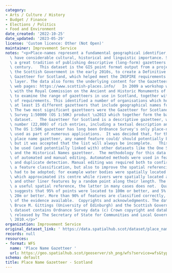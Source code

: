 ```yaml
---
category:
- Arts / Culture / History
- Budget / Finance
- Elections / Politics
- Food and Environment
date_created: '2022-10-25'
date_updated: '2023-05-29'
license: 'Custom licence: Other (Not Open)'
maintainer: Improvement Service
notes: "<p>Place-names represent a fundamental geographical identifier, which also\
  \ have considerable cultural, historical and linguistic importance. Scotland had\
  \ a great tradition of publishing descriptive (long-form) gazetteers in the 19th\
  \ century.   This dataset is the GIS point format output from a project funded by\
  \ the Scottish Government in the early 2010s, to create a Definitive Place-Name\
  \ Gazetteer for Scotland, which helped meet the INSPIRE requirements for a place-name\
  \ layer. The data also forms the underlying content for the Gazetteer for Scotland\
  \ web pages: https://www.scottish-places.info/   In 2009 a workshop was run in conjunction\
  \ with the Royal Commission on the Ancient and Historic Monuments of Scotland (RCAHMS)\
  \ to examine the range of gazetteers in use in Scotland, together with a broad set\
  \ of requirements. This identified a number of organisations which hold or maintain\
  \ at least 15 different gazetteers that include geographical names for Scotland.\
  \ The two most significant gazetteers were the Gazetteer for Scotland and the Ordnance\
  \ Survey 1:50000 (OS 1:50K) product \u2013 which together form the basis for this\
  \ dataset.   The Gazetteer for Scotland is a descriptive gazetteer, with a modest\
  \ number (22,000) of rich entries, including a textual description and rich feature-typing.\
  \ The OS 1:50K gazetteer has long been Ordnance Survey's only place-name gazetteer,\
  \ used as part of numerous applications.  It was decided that, for this new 'definitive'\
  \ place name gazetteer, any named feature could/ should potentially be included,\
  \ but it was accepted that the list will always be incomplete.   This dataset could\
  \ be used (and potentially linked with) other datasets like the One Scotland Gazetteer\
  \ and the Historical Names gazetteer.  The methodology for this data was a combination\
  \ of automated and manual editing. Automated methods were used in feature classification\
  \ and duplicate detection. Manual editing was required both to confirm or provide\
  \ a feature classification, but also to improve the spatial referencing.  Standards\
  \ had to be adopted; for example water bodies were spatially located by a point\
  \ which approximated its centre while rivers were spatially located at their termination\
  \ and other liner features by a random point along their length. The former gives\
  \ a useful spatial reference, the latter in many cases does not.  Quality checking\
  \ suggests that 95% of points were located to 100m or better, and 5% located to\
  \ 20m or better. More than 90% of features are classified correctly, on the basis\
  \ of the evidence available.  Copyrights and acknowledgments. The dataset is (c)\
  \ Bruce M. Gittings (University of Edinburgh) and the Scottish Government.  This\
  \ dataset contains Ordnance Survey data (c) Crown copyright and database right 2010,\
  \ released by The Secretary of State for Communities and Local Government, April\
  \ 2010.</p>"
organization: Improvement Service
original_dataset_link: ' https://data.spatialhub.scot/dataset/place_name_gazetteer-is'
records: null
resources:
- format: WFS
  name: 'Place Name Gazetteer '
  url: https://geo.spatialhub.scot/geoserver/sh_png/wfs?service=wfs&typeName=sh_png:pub_png
schema: default
title: Place Name Gazetteer - Scotland
---
```

